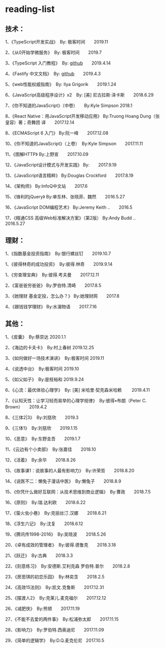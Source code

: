 # reading-list

## 技术：

1、《TypeScript开发实战》　By: 极客时间　　2019.11

2、《从0开始学微服务》　By: 极客时间　　2019.7

3、《TypeScript 入门教程》　By: [github](https://github.com/xcatliu/typescript-tutorial/blob/master/README.md)　　2019.4.14

4、《Fastify 中文文档》　By: [github](https://github.com/fastify/docs-chinese/blob/master/README.md)　　2019.4.3

5、《web性能权威指南》　By: Ilya Grigorik　　2019.1.24

6、《JavaScript高级程序设计》x2　By: [美] 尼古拉斯·泽卡斯　　2018.6.29

7、《你不知道的JavaScript》（中卷）　　By:Kyle Simpson  2018.1

8、《React Native：用JavaScript开发移动应用》 By:Truong Hoang Dung（张皇容）著；奇舞团 译　　2017.12.14

8、《ECMAScript 6 入门》 By:阮一峰　　2017.12.08

10、《你不知道的JavaScript》（上卷）　By:Kyle Simpson　　2017.11.11

11、《图解HTTP》 By:上野宣　　2017.10.09

12、《JavaScript设计模式与开发实践》 By:　　2017.9.19

13、《JavaScript语言精粹》 By:Douglas Crockford　　2017.8.19

14、《架构师》 By:InfoQ中文站　　2017.6

15、《锋利的jQuery》 By:单东林、张晓菲、魏然　　2016.5.27

16、《JavaScript DOM编程艺术》 By:Jeremy Keith ..　　2016.5

17、《精通CSS 高级Web标准解决方案》（第2版） By:Andy Budd ..　　2016.5.27


## 理财：

1、《指数基金投资指南》　By:银行螺丝钉　　2019.10.7

1、《彼得林奇的成功投资》　By:彼得.林奇　　2019.9.14

1、《穷查理宝典》　By:彼得.考夫曼　　2017.12.11

2、《富爸爸穷爸爸》 By:罗伯特.清崎　　2017.8.5

3、《她理财 基金定投，怎么办？》 By:她理财网　　2017.8

4、《跟钱钱学理财》 By:水湄物语　　2017.7.16


## 其他：

1、《皮囊》　By:蔡崇达 2020.1.1

2、《海边的卡夫卡》　By:村上春树 2019.12.25

3、《如何做好一场技术演讲》　By:极客时间   2019.11

4、《说透中台》　By:极客时间   2019.10

5、《如父如子》　By:是枝裕和 2019.9.24

6、《心流：最优体验心理学》　By: [美] 米哈里·契克森米哈赖 　　2019.4.11

7、《认知天性：让学习轻而易举的心理学规律》　By:彼得•布朗（Peter C. Brown）　　2019.4.2

8、《三体2|3》　By:刘慈欣　　2019.3

9、《三体1》　By:刘慈欣　　2019.1.15

10、《恶意》　By:东野圭吾　　2019.1.7

11、《云边有个小卖部》　By:张嘉佳　　2018.10

12、《活着》　By:余华　　2018.8.26

13、《故事课1：说故事的人最有影响力》　By:许荣哲　　2018.8.20

14、《说医不二：懒兔子漫话中医》　By:懒兔子　　2018.8.9

15、《你凭什么做好互联网：从技术思维到商业逻辑》　By:曹政　　2018.7.5

16、《原则》　By:瑞.达利欧　　2018.6.22

17、《萤火虫小巷》　By:克丽丝汀.汉娜　　2018.6.21

18、《浮生六记》　By:沈复　　2018.6.12

19、《腾讯传1998-2016》　By:吴晓波　　2018.5.26

20、《卓有成效的管理者》　By:彼得.德鲁克　　2018.3.18

21、《跃迁》　By:古典　　2018.3.3

22、《刻意练习》　By:安德斯.艾利克森 罗伯特.普尔　　2018.2.8

23、《房思琪的初恋乐园》　By:林奕含　　2018.2.5

24、《高效15法则》　By:凯文.克鲁斯　　2017.12.31

25、《摆渡人2》　By:克莱儿.麦克福尔　　2017.12.12

26、《减肥侠》　By:熊顿　　2017.11.19

27、《不能不去爱的两件事》　By:松浦弥太郎　　2017.11.15

28、《影响力》　By:罗伯特.西奥迪尼　　2017.11.09

29、《简单的逻辑学》　By:D.Q.麦克伦尼   2017.10.5

